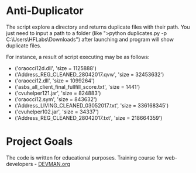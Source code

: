 # **Anti-Duplicator**

The script explore a directory and returns duplicate files with their path.
You just need to input a path to a folder (like ">python duplicates.py -p C:\Users\HFLabs\Downloads")
after launching and program will show duplicate files.

For instance, a result of script executing may be as follows:

* ('oraocci12d.dll', 'size = 1125888')
* ('Address_REG_CLEANED_28042017.qvw', 'size = 32453632')
* ('oraocci12.dll', 'size = 1099264')
* ('asbs_all_client_final_fullfill_score.txt', 'size = 1441')
* ('cvuhelper121.jar', 'size = 824883')
* ('oraocci12.sym', 'size = 843632')
* ('Address_LIVING_CLEANED_03052017.txt', 'size = 336168345')
* ('cvuhelper102.jar', 'size = 34337')
* ('Address_REG_CLEANED_28042017.txt', 'size = 218664359')

# **Project Goals**

The code is written for educational purposes. Training course for web-developers - [DEVMAN.org](https://devman.org)
